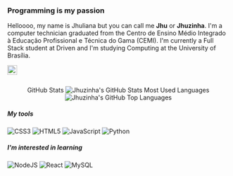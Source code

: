 ### Programming is my passion

Helloooo, my name is Jhuliana but you can call me **Jhu** or **Jhuzinha**. I'm a computer technician graduated from the Centro de Ensino Médio Integrado à Educação Profissional e Técnica do Gama (CEMI). I'm currently a Full Stack student at Driven and I'm studying Computing at the University of Brasília.


<a href="https://www.linkedin.com/in/jhuliana-santos-6b6b2b201/">
  <img align="left" alt="Abhishek's LinkedIN" width="22px" src="https://raw.githubusercontent.com/peterthehan/peterthehan/master/assets/linkedin.svg" />
</a>

<br></br>
<div align="center" >
  GitHub Stats
  <img alt="Jhuzinha's GitHub Stats" src="https://github-readme-stats.vercel.app/api?username=jhuzinha" />
  Most Used Languages
  <img alt="Jhuzinha's GitHub Top Languages" src="https://github-readme-stats.vercel.app/api/top-langs/?username=jhuzinha" />
</div>

##### My tools

![CSS3](https://img.shields.io/badge/css3-%231572B6.svg?style=for-the-badge&logo=css3&logoColor=white)
![HTML5](https://img.shields.io/badge/html5-%23E34F26.svg?style=for-the-badge&logo=html5&logoColor=white)
![JavaScript](https://img.shields.io/badge/javascript-%23323330.svg?style=for-the-badge&logo=javascript&logoColor=%23F7DF1E)
![Python](https://img.shields.io/badge/python-3670A0?style=for-the-badge&logo=python&logoColor=ffdd54)


##### I'm interested in learning

![NodeJS](https://img.shields.io/badge/node.js-6DA55F?style=for-the-badge&logo=node.js&logoColor=white)
![React](https://img.shields.io/badge/react-%2320232a.svg?style=for-the-badge&logo=react&logoColor=%2361DAFB)
![MySQL](https://img.shields.io/badge/mysql-%2300f.svg?style=for-the-badge&logo=mysql&logoColor=white)

<!-- <div>
   <img alt="HTML" src="https://img.shields.io/badge/JavaScript-323330?style=for-the-badge&logo=javascript&logoColor=F7DF1E" />
   <img alt="JAVA SCRIPT" src=" https://img.shields.io/badge/HTML5-E34F26?style=for-the-badge&logo=html5&logoColor=white" />
   <img alt="CSS3" src=" https://img.shields.io/badge/CSS3-1572B6?style=for-the-badge&logo=css3&logoColor=white" />
   <img alt="NODE JS" src=" https://img.shields.io/badge/Node.js-339933?style=for-the-badge&logo=nodedotjs&logoColor=white"  />
   <img alt="PYTHON" src=" https://img.shields.io/badge/Python-FFD43B?style=for-the-badge&logo=python&logoColor=blue" />
</div> -->

